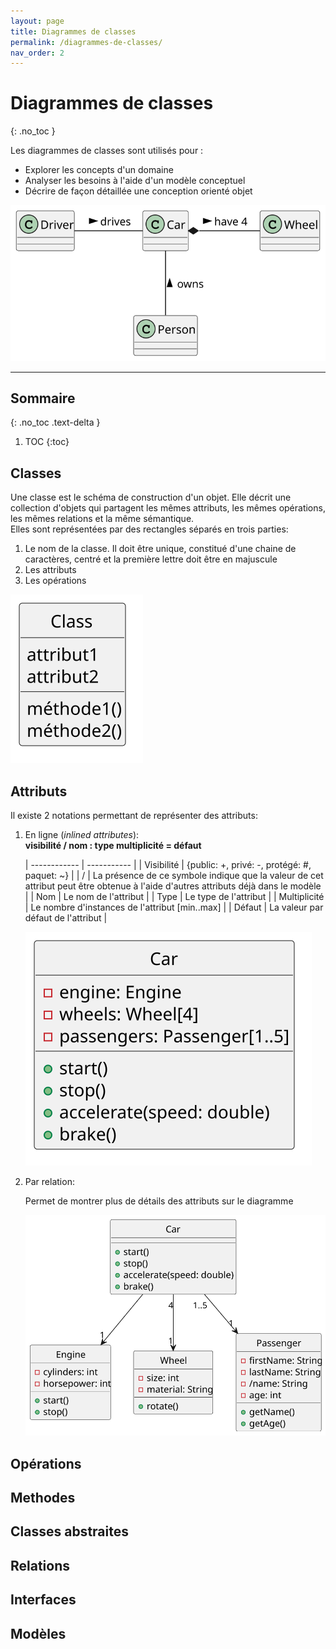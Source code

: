 ```yaml
---
layout: page
title: Diagrammes de classes
permalink: /diagrammes-de-classes/
nav_order: 2
---
```




# Diagrammes de classes
{: .no_toc }

Les diagrammes de classes sont utilisés pour :
-   Explorer les concepts d'un domaine
-   Analyser les besoins à l'aide d'un modèle conceptuel 
-   Décrire de façon détaillée une conception orienté objet


![](/out/classdiagramexemple/classdiagramexemple.svg)

_____


## Sommaire
{: .no_toc .text-delta }

1. TOC
{:toc}

## Classes
Une classe est le schéma de construction d'un objet. Elle décrit une collection d'objets qui
partagent les mêmes attributs, les mêmes opérations, les mêmes relations et la même sémantique.  
Elles sont représentées par des rectangles séparés en trois parties:  

1. Le nom de la classe. Il doit être unique, constitué d'une chaine de caractères, centré et la première lettre doit être en majuscule
2. Les attributs
3. Les opérations

![](/out/classexample/classexample.svg)

## Attributs
Il existe 2 notations permettant de représenter des attributs:  

1. En ligne (*inlined attributes*):  
    **visibilité / nom : type multiplicité = défaut**

    | ------------ | ----------- |
    | Visibilité   | {public: +, privé: -, protégé: #, paquet: ~} |
    | /            | La présence de ce symbole indique que la valeur de cet attribut peut être obtenue à l'aide d'autres attributs déjà dans le modèle                           |
    | Nom          | Le nom de l'attribut                          |
    | Type         | Le type de l'attribut                         |
    | Multiplicité | Le nombre d'instances de l'attribut [min..max]            |
    | Défaut       | La valeur par défaut de l'attribut            |

    ![](/out/attributesInlineExample\attributesInlineExample.svg)

2. Par relation:

    Permet de montrer plus de détails des attributs sur le diagramme  
    
    ![](/out/attributeRelationExample\attributeRelationExample.svg)  

## Opérations

## Methodes

## Classes abstraites

## Relations

## Interfaces

## Modèles
